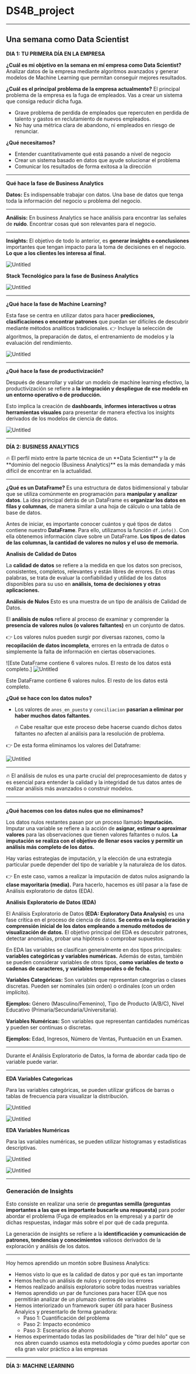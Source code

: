 # DS4B_project
---
## Una semana como Data Scientist


**DIA 1: TU PRIMERA DÍA EN LA EMPRESA**

**¿Cuál es mi objetivo en la semana en mí empresa como Data Scientist?**
Analizar datos de la empresa mediante algoritmos avanzados y generar modelos de Machine Learning que permitan conseguir mejores resultados.

**¿Cuál es el principal problema de la empresa actualmente?**
El principal problema de la empresa es la fuga de empleados. Vas a crear un sistema que consiga reducir dicha fuga.

- Grave problema de perdida de empleados que repercuten en perdida de talento y gastos en reclutamiento de nuevos empleados.
- No hay una métrica clara de abandono, ni empleados en riesgo de renunciar.

**¿Qué necesitamos?**

- Entender cuantitativamente qué está pasando a nivel de negocio
- Crear un sistema basado en datos que ayude solucionar el problema
- Comunicar los resultados de forma exitosa a la dirección

---

**Qué hace la fase de Business Analytics**

**Datos:** Es indispensable trabajar con datos. Una base de datos que tenga toda la información del negocio u problema del negocio.

---

**Análisis:** En business Analytics se hace análisis para encontrar las señales de **ruido**. Encontrar cosas qué son relevantes para el negocio.

---

**Insights:** El objetivo de todo lo anterior, es **generar insights o conclusiones** importantes que tengan impacto para la toma de decisiones en el negocio. **Lo que a los clientes les interesa al final.**

![Untitled](DS4B_images/Untitled.png)

**Stack Tecnológico para la fase de Business Analytics**

![Untitled](DS4B_images/Untitled%201.png)

---

**¿Qué hace la fase de Machine Learning?**

Esta fase se centra en utilizar datos para hacer **predicciones, clasificaciones o encontrar patrones** que puedan ser difíciles de descubrir mediante métodos analíticos tradicionales.
👉 Incluye la selección de algoritmos, la preparación de datos, el entrenamiento de modelos y la evaluación del rendimiento.

![Untitled](DS4B_images/Untitled%202.png)

---

**¿Qué hace la fase de productivización?**

Después de desarrollar y validar un modelo de machine learning efectivo, la productivización se refiere a **la integración y despliegue de ese modelo en un entorno operativo o de producción.**

Esto implica la creación de **dashboards**, **informes interactivos u otras herramientas visuales** para presentar de manera efectiva los insights derivados de los modelos de ciencia de datos.

![Untitled](DS4B_images/Untitled%203.png)

---

**DÍA 2: BUSINESS ANALYTICS**

<aside>
🔥 El perfil mixto entre la parte técnica de un **Data Scientist** y la de **dominio del negocio (Business Analytics)** es la más demandada y más difícil de encontrar en la actualidad.

</aside>

---

**¿Qué es un DataFrame?**
Es una estructura de datos bidimensional y tabular que se utiliza comúnmente en programación para **manipular y analizar datos**. La idea principal detrás de un DataFrame es **organizar los datos en filas y columnas**, de manera similar a una hoja de cálculo o una tabla de base de datos.

Antes de iniciar, es importante conocer cuántos y qué tipos de datos contiene nuestro **DataFrame**. Para ello, utilizamos la función `df.info()`. Con ella obtenemos información clave sobre un DataFrame. **Los tipos de datos de las columnas, la cantidad de valores no nulos y el uso de memoria.** 

**Analisis de Calidad de Datos**

La **calidad de datos** se refiere a la medida en que los datos son precisos, consistentes, completos, relevantes y están libres de errores. En otras palabras, se trata de evaluar la confiabilidad y utilidad de los datos disponibles para su uso en **análisis, toma de decisiones y otras aplicaciones.**

**Análisis de Nulos** Esto es una muestra de un tipo de análisis de Calidad de Datos.

El **análisis de nulos** refiere al proceso de examinar y comprender la **presencia de valores nulos (o valores faltantes)** en un conjunto de datos.

👉   Los valores nulos pueden surgir por diversas razones, como la **recopilación de datos incompleta**, errores en la entrada de datos o simplemente la falta de información en ciertas observaciones.

![Este DataFrame contiene 6 valores nulos. El resto de los datos está completo.]
![Untitled](DS4B_images/Untitled%204.png)

Este DataFrame contiene 6 valores nulos. El resto de los datos está completo.

**¿Qué se hace con los datos nulos?**

- Los valores de `anos_en_puesto` y `conciliacion` **pasarían a eliminar por haber muchos datos faltantes**.
    
    <aside>
    🔥 Cabe resaltar que este proceso debe hacerse cuando dichos datos faltantes no afecten al análisis para la resolución de problema.
    
    </aside>
    

👉 De esta forma eliminamos los valores del Dataframe:

![Untitled](DS4B_images/Untitled%205.png)

---

<aside>
🔥 El análisis de nulos es una parte crucial del preprocesamiento de datos y es esencial para entender la calidad y la integridad de tus datos antes de realizar análisis más avanzados o construir modelos.

</aside>

---

---

**¿Qué hacemos con los datos nulos que no eliminamos?**

Los datos nulos restantes pasan por un proceso llamado **Imputación.** Imputar una variable se refiere a la acción de **asignar, estimar o aproximar valores** para las observaciones que tienen valores faltantes o nulos. **La imputación se realiza con el objetivo de llenar esos vacíos y permitir un análisis más completo de los datos.**

Hay varias estrategias de imputación, y la elección de una estrategia particular puede depender del tipo de variable y la naturaleza de los datos.

👉 En este caso, vamos a realizar la imputación de datos nulos asignando la **clase mayoritaria (media).** Para hacerlo, hacemos es útil pasar a la fase de Análisis exploratorio de datos (EDA).

**Análisis Exploratorio de Datos (EDA)**

El Análisis Exploratorio de Datos **(EDA: Exploratory Data Analysis)** es una fase crítica en el proceso de ciencia de datos. **Se centra en la exploración y comprensión inicial de los datos empleando a menudo métodos de visualización de datos.** El objetivo principal del EDA es descubrir patrones, detectar anomalías, probar una hipótesis o comprobar supuestos.

En EDA las variables se clasifican generalmente en dos tipos principales: **variables categóricas y variables numéricas.** Además de estas, también se pueden considerar variables de otros tipos, **como variables de texto o cadenas de caracteres, y variables temporales o de fecha.**

**Variables Categóricas:**
Son variables que representan categorías o clases discretas. Pueden ser nominales (sin orden) o ordinales (con un orden implícito).

**Ejemplos:** Género (Masculino/Femenino), Tipo de Producto (A/B/C), Nivel Educativo (Primaria/Secundaria/Universitaria).

**Variables Numéricas:**
Son variables que representan cantidades numéricas y pueden ser continuas o discretas.

**Ejemplos:** Edad, Ingresos, Número de Ventas, Puntuación en un Examen.

---

Durante el Análisis Exploratorio de Datos, la forma de abordar cada tipo de variable puede variar.

---

**EDA Variables Categoricas**

Para las variables categóricas, se pueden utilizar gráficos de barras o tablas de frecuencia para visualizar la distribución.

![Untitled](DS4B_images/Untitled%206.png)

![Untitled](DS4B_images/Untitled%207.png)

**EDA Variables Numéricas**

Para las variables numéricas, se pueden utilizar histogramas y estadísticas descriptivas.

![Untitled](DS4B_images/Untitled%208.png)

![Untitled](DS4B_images/Untitled%209.png)

---

### Generación de Insights

Esto consiste en realizar una serie de **preguntas semilla (preguntas importantes a las que es importante buscarle una respuesta)** para poder abordar el problema (Fuga de empleados en la empresa) y a partir de dichas respuestas, indagar más sobre el por qué de cada pregunta.

La generación de insights se refiere a la **identificación y comunicación de patrones, tendencias y conocimientos** valiosos derivados de la exploración y análisis de los datos.

---

Hoy hemos aprendido un montón sobre Business Analytics:

- Hemos visto lo que es la calidad de datos y por qué es tan importante
- Hemos hecho un análisis de nulos y corregido los errores
- Hemos realizado análisis exploratorio sobre todas nuestras variables
- Hemos aprendido un par de funciones para hacer EDA que nos permitirán analizar de un plumazo cientos de variables
- Hemos interiorizado un framework super útil para hacer Business Analyics y presentarlo de forma ganadora:
    - Paso 1: Cuantificación del problema
    - Paso 2: Impacto económico
    - Paso 3: Escenarios de ahorro
- Hemos experimentado todas las posibilidades de "tirar del hilo" que se nos abren cuando usamos esta metodología y cómo puedes aportar con ella gran valor práctico a las empresas

---

**DÍA 3: MACHINE LEARNING**
